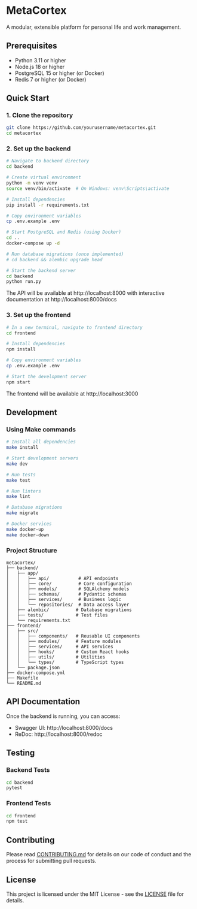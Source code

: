 # MetaCortex

A modular, extensible platform for personal life and work management.

## Prerequisites

- Python 3.11 or higher
- Node.js 18 or higher
- PostgreSQL 15 or higher (or Docker)
- Redis 7 or higher (or Docker)

## Quick Start

### 1. Clone the repository
```bash
git clone https://github.com/yourusername/metacortex.git
cd metacortex
```

### 2. Set up the backend

```bash
# Navigate to backend directory
cd backend

# Create virtual environment
python -m venv venv
source venv/bin/activate  # On Windows: venv\Scripts\activate

# Install dependencies
pip install -r requirements.txt

# Copy environment variables
cp .env.example .env

# Start PostgreSQL and Redis (using Docker)
cd ..
docker-compose up -d

# Run database migrations (once implemented)
# cd backend && alembic upgrade head

# Start the backend server
cd backend
python run.py
```

The API will be available at http://localhost:8000 with interactive documentation at http://localhost:8000/docs

### 3. Set up the frontend

```bash
# In a new terminal, navigate to frontend directory
cd frontend

# Install dependencies
npm install

# Copy environment variables
cp .env.example .env

# Start the development server
npm start
```

The frontend will be available at http://localhost:3000

## Development

### Using Make commands

```bash
# Install all dependencies
make install

# Start development servers
make dev

# Run tests
make test

# Run linters
make lint

# Database migrations
make migrate

# Docker services
make docker-up
make docker-down
```

### Project Structure

```
metacortex/
├── backend/
│   ├── app/
│   │   ├── api/           # API endpoints
│   │   ├── core/          # Core configuration
│   │   ├── models/        # SQLAlchemy models
│   │   ├── schemas/       # Pydantic schemas
│   │   ├── services/      # Business logic
│   │   └── repositories/  # Data access layer
│   ├── alembic/          # Database migrations
│   ├── tests/            # Test files
│   └── requirements.txt
├── frontend/
│   ├── src/
│   │   ├── components/   # Reusable UI components
│   │   ├── modules/      # Feature modules
│   │   ├── services/     # API services
│   │   ├── hooks/        # Custom React hooks
│   │   ├── utils/        # Utilities
│   │   └── types/        # TypeScript types
│   └── package.json
├── docker-compose.yml
├── Makefile
└── README.md
```

## API Documentation

Once the backend is running, you can access:
- Swagger UI: http://localhost:8000/docs
- ReDoc: http://localhost:8000/redoc

## Testing

### Backend Tests
```bash
cd backend
pytest
```

### Frontend Tests
```bash
cd frontend
npm test
```

## Contributing

Please read [CONTRIBUTING.md](CONTRIBUTING.md) for details on our code of conduct and the process for submitting pull requests.

## License

This project is licensed under the MIT License - see the [LICENSE](LICENSE) file for details.